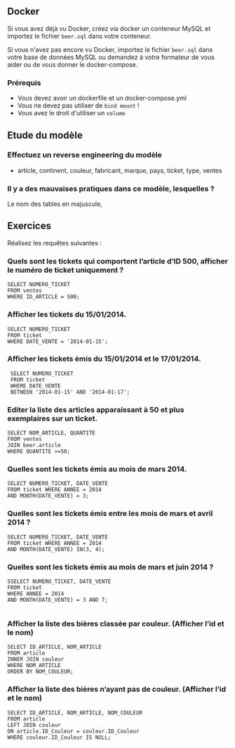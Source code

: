 ## Docker

Si vous avez déjà vu Docker, créez via docker un conteneur MySQL et importez le fichier `beer.sql` dans votre conteneur.

Si vous n'avez pas encore vu Docker, importez le fichier `beer.sql` dans votre base de données MySQL ou demandez à votre
formateur de vous aider ou de vous donner le docker-compose.

### Prérequis

- Vous devez avoir un dockerfile et un docker-compose.yml
- Vous ne devez pas utiliser de `bind mount` !
- Vous avez le droit d'utiliser un `volume`

## Etude du modèle

### Effectuez un reverse engineering du modèle

- article, continent, couleur, fabricant, marque, pays, ticket, type, ventes 

### Il y a des mauvaises pratiques dans ce modèle, lesquelles ?
Le nom des tables en majuscule, 


## Exercices

Réalisez les requêtes suivantes :

### Quels sont les tickets qui comportent l’article d’ID 500, afficher le numéro de ticket uniquement ?

```mysql
SELECT NUMERO_TICKET 
FROM ventes 
WHERE ID_ARTICLE = 500;

```

### Afficher les tickets du 15/01/2014.

```mysql
SELECT NUMERO_TICKET 
FROM ticket 
WHERE DATE_VENTE = '2014-01-15';

```

### Afficher les tickets émis du 15/01/2014 et le 17/01/2014.

```mysql
 SELECT NUMERO_TICKET 
 FROM ticket 
 WHERE DATE_VENTE 
 BETWEEN '2014-01-15' AND '2014-01-17';

```

### Editer la liste des articles apparaissant à 50 et plus exemplaires sur un ticket.

```mysql
SELECT NOM_ARTICLE, QUANTITE 
FROM ventes 
JOIN beer.article 
WHERE QUANTITE >=50;
```

### Quelles sont les tickets émis au mois de mars 2014.

```mysql
SELECT NUMERO_TICKET, DATE_VENTE
FROM ticket WHERE ANNEE = 2014 
AND MONTH(DATE_VENTE) = 3;

```

### Quelles sont les tickets émis entre les mois de mars et avril 2014 ?

```mysql
SELECT NUMERO_TICKET, DATE_VENTE
FROM ticket WHERE ANNEE = 2014 
AND MONTH(DATE_VENTE) IN(3, 4);

```

### Quelles sont les tickets émis au mois de mars et juin 2014 ?

```mysql
SSELECT NUMERO_TICKET, DATE_VENTE 
FROM ticket 
WHERE ANNEE = 2014 
AND MONTH(DATE_VENTE) = 3 AND 7;


```

### Afficher la liste des bières classée par couleur. (Afficher l’id et le nom)

```mysql
SELECT ID_ARTICLE, NOM_ARTICLE
FROM article 
INNER JOIN couleur 
WHERE NOM_ARTICLE 
ORDER BY NOM_COULEUR;

```

### Afficher la liste des bières n’ayant pas de couleur. (Afficher l’id et le nom)

```mysql
SELECT ID_ARTICLE, NOM_ARTICLE, NOM_COULEUR 
FROM article 
LEFT JOIN couleur 
ON article.ID_Couleur = couleur.ID_Couleur 
WHERE couleur.ID_Couleur IS NULL;


```